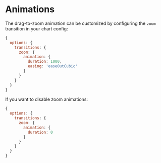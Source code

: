 # Animations

The drag-to-zoom animation can be customized by configuring the `zoom` transition in your chart config:

```javascript
{
  options: {
    transitions: {
      zoom: {
        animation: {
          duration: 1000,
          easing: 'easeOutCubic'
        }
      }
    }
  }
}
```

If you want to disable zoom animations:

```javascript
{
  options: {
    transitions: {
      zoom: {
        animation: {
          duration: 0
        }
      }
    }
  }
}
```
